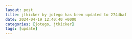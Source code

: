 ```yaml
---
layout: post
title: jtkicker by jotego has been updated to 274dbaf
date: 2024-04-19 12:40:40 +0000
categories: [jotego, jtkicker]
tags: [update]
---
```


